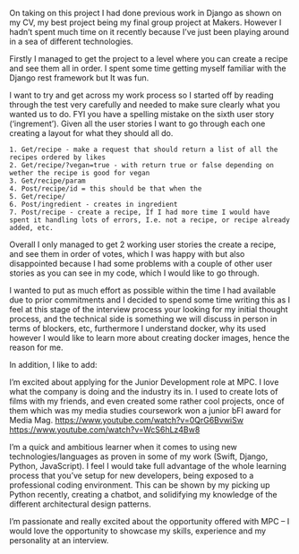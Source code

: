 On taking on this project I had done previous work in Django as shown on my CV, my best project being my final group project at Makers. However I hadn’t spent much time on it recently because I’ve just been playing around in a sea of different technologies.

Firstly I managed to get the project to a level where you can create a recipe and see them all in order. I spent some time getting myself familiar with the Django rest framework but It was fun.

I want to try and get across my work process so I started off by reading through the test very carefully and needed to make sure clearly what you wanted us to do. FYI you have a spelling mistake on the sixth user story (‘ingrement’). Given all the user stories I want to go through each one creating a layout for what they should all do.

    1. Get/recipe - make a request that should return a list of all the recipes ordered by likes
    2. Get/recipe/?vegan=true - with return true or false depending on wether the recipe is good for vegan
    3. Get/recipe/param
    4. Post/recipe/id = this should be that when the
    5. Get/recipe/
    6. Post/ingredient - creates in ingredient
    7. Post/recipe - create a recipe, If I had more time I would have spent it handling lots of errors, I.e. not a recipe, or recipe already added, etc.
Overall I only managed to get 2 working user stories the create a recipe, and see them in order of votes, which I was happy with but also disappointed because I had some problems with a couple of other user stories as you can see in my code, which I would like to go through.

I wanted to put as much effort as possible within the time I had available due to prior commitments and I decided to spend some time writing this as I feel at this stage of the interview process your looking for my initial thought process, and the technical side is something we will discuss in person in terms of blockers, etc, furthermore I understand docker, why its used however I would like to learn more about creating docker images, hence the reason for me.

In addition, I like to add:

I’m excited about applying for the Junior Development role at MPC. I love what the company is doing and the industry its in. I used to create lots of films with my friends, and even created some rather cool projects, once of them which was my media studies coursework won a junior bFI award for Media Mag.
https://www.youtube.com/watch?v=0QrG6BvwiSw
https://www.youtube.com/watch?v=WcS6hLz4Bw8

I’m a quick and ambitious learner when it comes to using new technologies/languages as proven in some of my work (Swift, Django, Python, JavaScript). I feel I would take full advantage of the whole learning process that you’ve setup for new developers, being exposed to a professional coding environment. This can be shown by my picking up Python recently, creating a chatbot, and solidifying my knowledge of the different architectural design patterns.

I’m passionate and really excited about the opportunity offered with MPC – I would love the opportunity to showcase my skills, experience and my personality at an interview.

